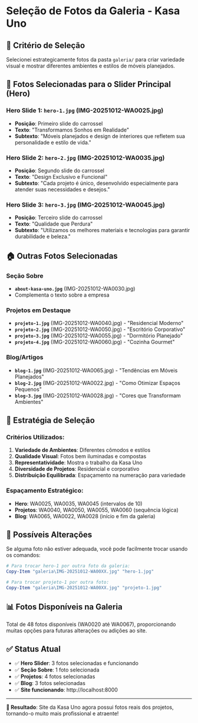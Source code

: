 # Seleção de Fotos da Galeria - Kasa Uno

## 🎯 Critério de Seleção

Selecionei estrategicamente fotos da pasta `galeria/` para criar variedade visual e mostrar diferentes ambientes e estilos de móveis planejados.

## 📸 Fotos Selecionadas para o Slider Principal (Hero)

### Hero Slide 1: `hero-1.jpg` (IMG-20251012-WA0025.jpg)
- **Posição**: Primeiro slide do carrossel
- **Texto**: "Transformamos Sonhos em Realidade"
- **Subtexto**: "Móveis planejados e design de interiores que refletem sua personalidade e estilo de vida."

### Hero Slide 2: `hero-2.jpg` (IMG-20251012-WA0035.jpg)  
- **Posição**: Segundo slide do carrossel
- **Texto**: "Design Exclusivo e Funcional"
- **Subtexto**: "Cada projeto é único, desenvolvido especialmente para atender suas necessidades e desejos."

### Hero Slide 3: `hero-3.jpg` (IMG-20251012-WA0045.jpg)
- **Posição**: Terceiro slide do carrossel
- **Texto**: "Qualidade que Perdura"
- **Subtexto**: "Utilizamos os melhores materiais e tecnologias para garantir durabilidade e beleza."

## 🏠 Outras Fotos Selecionadas

### Seção Sobre
- **`about-kasa-uno.jpg`** (IMG-20251012-WA0030.jpg)
- Complementa o texto sobre a empresa

### Projetos em Destaque
- **`projeto-1.jpg`** (IMG-20251012-WA0040.jpg) - "Residencial Moderno"
- **`projeto-2.jpg`** (IMG-20251012-WA0050.jpg) - "Escritório Corporativo"  
- **`projeto-3.jpg`** (IMG-20251012-WA0055.jpg) - "Dormitório Planejado"
- **`projeto-4.jpg`** (IMG-20251012-WA0060.jpg) - "Cozinha Gourmet"

### Blog/Artigos
- **`blog-1.jpg`** (IMG-20251012-WA0065.jpg) - "Tendências em Móveis Planejados"
- **`blog-2.jpg`** (IMG-20251012-WA0022.jpg) - "Como Otimizar Espaços Pequenos"
- **`blog-3.jpg`** (IMG-20251012-WA0028.jpg) - "Cores que Transformam Ambientes"

## 🎨 Estratégia de Seleção

### Critérios Utilizados:
1. **Variedade de Ambientes**: Diferentes cômodos e estilos
2. **Qualidade Visual**: Fotos bem iluminadas e compostas
3. **Representatividade**: Mostra o trabalho da Kasa Uno
4. **Diversidade de Projetos**: Residencial e corporativo
5. **Distribuição Equilibrada**: Espaçamento na numeração para variedade

### Espaçamento Estratégico:
- **Hero**: WA0025, WA0035, WA0045 (intervalos de 10)
- **Projetos**: WA0040, WA0050, WA0055, WA0060 (sequência lógica)
- **Blog**: WA0065, WA0022, WA0028 (início e fim da galeria)

## 🔄 Possíveis Alterações

Se alguma foto não estiver adequada, você pode facilmente trocar usando os comandos:

```powershell
# Para trocar hero-1 por outra foto da galeria:
Copy-Item "galeria\IMG-20251012-WA00XX.jpg" "hero-1.jpg"

# Para trocar projeto-1 por outra foto:
Copy-Item "galeria\IMG-20251012-WA00XX.jpg" "projeto-1.jpg"
```

## 📊 Fotos Disponíveis na Galeria

Total de 48 fotos disponíveis (WA0020 até WA0067), proporcionando muitas opções para futuras alterações ou adições ao site.

## ✅ Status Atual

- ✅ **Hero Slider**: 3 fotos selecionadas e funcionando
- ✅ **Seção Sobre**: 1 foto selecionada
- ✅ **Projetos**: 4 fotos selecionadas
- ✅ **Blog**: 3 fotos selecionadas
- ✅ **Site funcionando**: http://localhost:8000

---

**🎯 Resultado**: Site da Kasa Uno agora possui fotos reais dos projetos, tornando-o muito mais profissional e atraente!